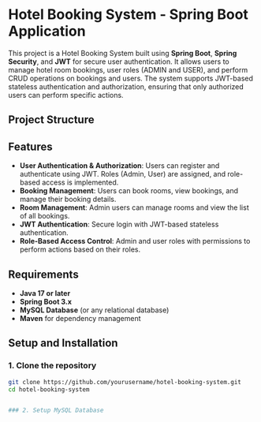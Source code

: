 # Hotel Booking System - Spring Boot Application

This project is a Hotel Booking System built using **Spring Boot**, **Spring Security**, and **JWT** for secure user authentication. It allows users to manage hotel room bookings, user roles (ADMIN and USER), and perform CRUD operations on bookings and users. The system supports JWT-based stateless authentication and authorization, ensuring that only authorized users can perform specific actions.

## Project Structure


## Features

- **User Authentication & Authorization**: Users can register and authenticate using JWT. Roles (Admin, User) are assigned, and role-based access is implemented.
- **Booking Management**: Users can book rooms, view bookings, and manage their booking details.
- **Room Management**: Admin users can manage rooms and view the list of all bookings.
- **JWT Authentication**: Secure login with JWT-based stateless authentication.
- **Role-Based Access Control**: Admin and user roles with permissions to perform actions based on their roles.

## Requirements

- **Java 17 or later**
- **Spring Boot 3.x**
- **MySQL Database** (or any relational database)
- **Maven** for dependency management

## Setup and Installation

### 1. Clone the repository

```bash
git clone https://github.com/yourusername/hotel-booking-system.git
cd hotel-booking-system


### 2. Setup MySQL Database





